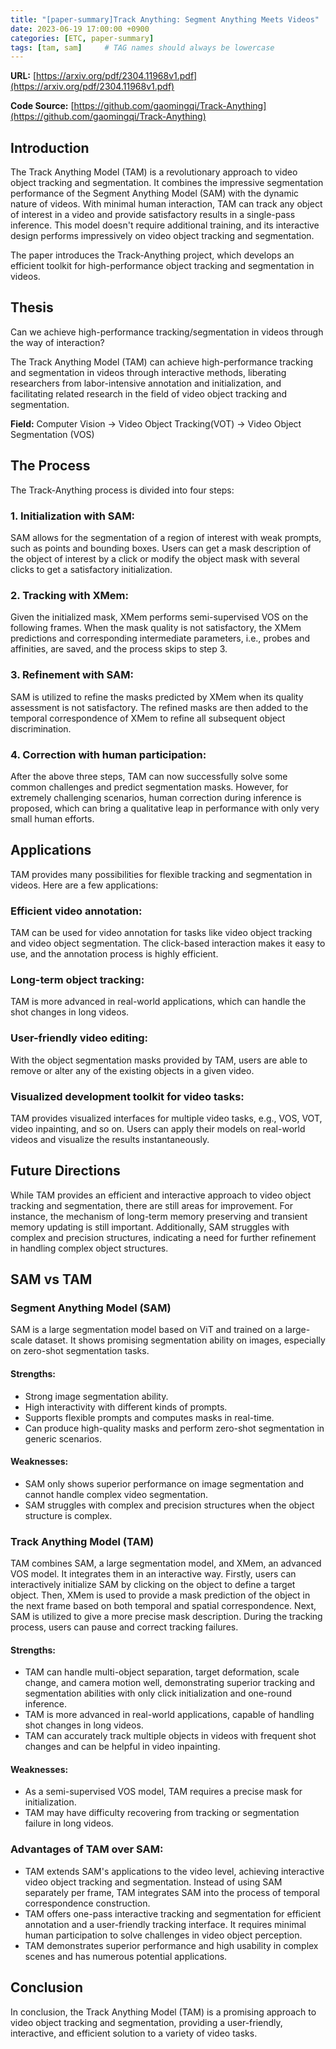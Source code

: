 ```yaml
---
title: "[paper-summary]Track Anything: Segment Anything Meets Videos"
date: 2023-06-19 17:00:00 +0900
categories: [ETC, paper-summary]
tags: [tam, sam]     # TAG names should always be lowercase
---
```



**URL:** [https://arxiv.org/pdf/2304.11968v1.pdf](https://arxiv.org/pdf/2304.11968v1.pdf)  

**Code Source:** [https://github.com/gaomingqi/Track-Anything](https://github.com/gaomingqi/Track-Anything)

## Introduction
The Track Anything Model (TAM) is a revolutionary approach to video object tracking and segmentation. It combines the impressive segmentation performance of the Segment Anything Model (SAM) with the dynamic nature of videos. With minimal human interaction, TAM can track any object of interest in a video and provide satisfactory results in a single-pass inference. This model doesn't require additional training, and its interactive design performs impressively on video object tracking and segmentation.

The paper introduces the Track-Anything project, which develops an efficient toolkit for high-performance object tracking and segmentation in videos.



## Thesis
Can we achieve high-performance tracking/segmentation in videos through the way of interaction?

The Track Anything Model (TAM) can achieve high-performance tracking and segmentation in videos through interactive methods, liberating researchers from labor-intensive annotation and initialization, and facilitating related research in the field of video object tracking and segmentation.

**Field:** Computer Vision -> Video Object Tracking(VOT) -> Video Object Segmentation (VOS)


## The Process
The Track-Anything process is divided into four steps:

### 1. Initialization with SAM: 
SAM allows for the segmentation of a region of interest with weak prompts, such as points and bounding boxes. Users can get a mask description of the object of interest by a click or modify the object mask with several clicks to get a satisfactory initialization.

### 2. Tracking with XMem: 
Given the initialized mask, XMem performs semi-supervised VOS on the following frames. When the mask quality is not satisfactory, the XMem predictions and corresponding intermediate parameters, i.e., probes and affinities, are saved, and the process skips to step 3.

### 3. Refinement with SAM: 
SAM is utilized to refine the masks predicted by XMem when its quality assessment is not satisfactory. The refined masks are then added to the temporal correspondence of XMem to refine all subsequent object discrimination.

### 4. Correction with human participation: 
After the above three steps, TAM can now successfully solve some common challenges and predict segmentation masks. However, for extremely challenging scenarios, human correction during inference is proposed, which can bring a qualitative leap in performance with only very small human efforts.

## Applications
TAM provides many possibilities for flexible tracking and segmentation in videos. Here are a few applications:

### Efficient video annotation: 
TAM can be used for video annotation for tasks like video object tracking and video object segmentation. The click-based interaction makes it easy to use, and the annotation process is highly efficient.

### Long-term object tracking: 
TAM is more advanced in real-world applications, which can handle the shot changes in long videos.

### User-friendly video editing: 
With the object segmentation masks provided by TAM, users are able to remove or alter any of the existing objects in a given video.

### Visualized development toolkit for video tasks: 
TAM provides visualized interfaces for multiple video tasks, e.g., VOS, VOT, video inpainting, and so on. Users can apply their models on real-world videos and visualize the results instantaneously.

## Future Directions
While TAM provides an efficient and interactive approach to video object tracking and segmentation, there are still areas for improvement. For instance, the mechanism of long-term memory preserving and transient memory updating is still important. Additionally, SAM struggles with complex and precision structures, indicating a need for further refinement in handling complex object structures.

## SAM vs TAM
### Segment Anything Model (SAM)

SAM is a large segmentation model based on ViT and trained on a large-scale dataset. It shows promising segmentation ability on images, especially on zero-shot segmentation tasks.

#### Strengths:
- Strong image segmentation ability.
- High interactivity with different kinds of prompts.
- Supports flexible prompts and computes masks in real-time.
- Can produce high-quality masks and perform zero-shot segmentation in generic scenarios.

#### Weaknesses:
- SAM only shows superior performance on image segmentation and cannot handle complex video segmentation.
- SAM struggles with complex and precision structures when the object structure is complex.

### Track Anything Model (TAM)

TAM combines SAM, a large segmentation model, and XMem, an advanced VOS model. It integrates them in an interactive way. Firstly, users can interactively initialize SAM by clicking on the object to define a target object. Then, XMem is used to provide a mask prediction of the object in the next frame based on both temporal and spatial correspondence. Next, SAM is utilized to give a more precise mask description. During the tracking process, users can pause and correct tracking failures.

#### Strengths:
- TAM can handle multi-object separation, target deformation, scale change, and camera motion well, demonstrating superior tracking and segmentation abilities with only click initialization and one-round inference.
- TAM is more advanced in real-world applications, capable of handling shot changes in long videos.
- TAM can accurately track multiple objects in videos with frequent shot changes and can be helpful in video inpainting.

#### Weaknesses:
- As a semi-supervised VOS model, TAM requires a precise mask for initialization.
- TAM may have difficulty recovering from tracking or segmentation failure in long videos.

### Advantages of TAM over SAM:

- TAM extends SAM's applications to the video level, achieving interactive video object tracking and segmentation. Instead of using SAM separately per frame, TAM integrates SAM into the process of temporal correspondence construction.
- TAM offers one-pass interactive tracking and segmentation for efficient annotation and a user-friendly tracking interface. It requires minimal human participation to solve challenges in video object perception.
- TAM demonstrates superior performance and high usability in complex scenes and has numerous potential applications.

## Conclusion

In conclusion, the Track Anything Model (TAM) is a promising approach to video object tracking and segmentation, providing a user-friendly, interactive, and efficient solution to a variety of video tasks.




